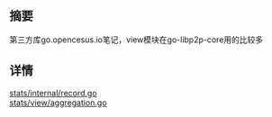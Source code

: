 ## 摘要
第三方库go.opencesus.io笔记，view模块在go-libp2p-core用的比较多  
  

## 详情
[stats/internal/record.go]()  
[stats/view/aggregation.go]()  